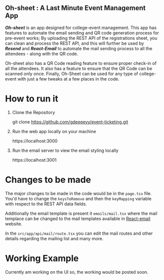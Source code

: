 ## Oh-sheet : A Last Minute Event Management App

**_Oh-sheet_** is an app designed for college-event management. This app has features to automate the email sending and QR code generation process for pre-event works; By uploading the REST API of the registrations sheet, you can clean and process the REST API, and this will further be used by **_Resend_** and **_React-Email_** to automate the mail sending process to all the attendees - along with the QR code.

Oh-sheet also has a QR Code reading feature to ensure proper check-in of all the attendees. It also has a feature to ensure that the QR Code can be scanned only once. Finally, Oh-Sheet can be used for any type of college-event with just a few tweaks at a few places in the code.

# How to run it

1. Clone the Repository

   git clone https://github.com/gdeeeeyy/event-ticketing.git

2. Run the web app locally on your machine

   https://localhost:3000

3. Run the email server to view the email styling locally

   https://localhost:3001

# Changes to be made

The major changes to be made in the code would be in the `page.tsx` file. You'd have to change the `keysToRemove` and then the `keyMapping` variable with respect to the REST API data fields.

Additionally the email template is present it `emails/mail.tsx` where the mail templace can be changed to the mail templates available in [React-email](https://react.email/docs) website.

In the `src/app/api/mail/route.tsx` you can edit the mail routes and other details regarding the mailing list and many more.

# Working Example

Currently am working on the UI so, the working would be posted soon.
